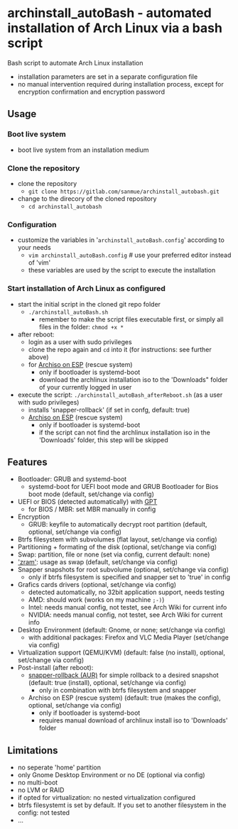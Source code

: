 # archinstall_autoBash - automated installation of Arch Linux via a bash script

Bash script to automate Arch Linux installation

- installation parameters are set in a separate configuration file
- no manual intervention required during installation process, except for encryption confirmation and encryption password

## Usage

### Boot live system

- boot live system from an installation medium

### Clone the repository

- clone the repository
  - `git clone https://gitlab.com/sanmue/archinstall_autobash.git`
- change to the direcory of the cloned repository
  - `cd archinstall_autobash`

### Configuration

- customize the variables in '`archinstall_autoBash.config`' according to your needs
  - `vim archinstall_autoBash.config` # use your preferred editor instead of 'vim'
  - these variables are used by the script to execute the installation

### Start installation of Arch Linux as configured

- start the initial script in the cloned git repo folder
  - `./archinstall_autoBash.sh`
    - remember to make the script files executable first, or simply all files in the folder: `chmod +x *`
- after reboot:
  - login as a user with sudo privileges
  - clone the repo again and `cd` into it (for instructions: see further above)
  - for [Archiso on ESP](https://wiki.archlinux.org/title/Systemd-boot#Archiso_on_ESP) (rescue system)
    - only if bootloader is systemd-boot
    - download the archlinux installation iso to the 'Downloads" folder of your currently logged in user
- execute the script: `./archinstall_autoBash_afterReboot.sh` (as a user with sudo privileges)
  - installs 'snapper-rollback' (if set in confg, default: true)
  - [Archiso on ESP](https://wiki.archlinux.org/title/Systemd-boot#Archiso_on_ESP) (rescue system)
    - only if bootloader is systemd-boot
    - if the script can not find the archlinux installation iso in the 'Downloads' folder, this step will be skipped

## Features

- Bootloader: GRUB and systemd-boot
  - systemd-boot for UEFI boot mode and GRUB Bootloader for Bios boot mode (default, set/change via config)
- UEFI or BIOS (detected automatically) with [GPT](https://wiki.archlinux.org/title/Partitioning#GUID_Partition_Table)
  - for BIOS / MBR: set MBR manually in config
- Encryption
  - GRUB: keyfile to automatically decrypt root partition (default, optional, set/change via config)
- Btrfs filesystem with subvolumes (flat layout, set/change via config)
- Partitioning + formating of the disk (optional, set/change via config)
- Swap: partition, file or none (set via config, current default: none)
- ['zram'](https://wiki.archlinux.org/title/Zram): usage as swap (default, set/change via config)
- Snapper snapshots for root subvolume (optional, set/change via config)
  - only if btrfs filesystem is specified and snapper set to 'true' in config
- Grafics cards drivers (optional, set/change via config)
  - detected automatically, no 32bit application support, needs testing
  - AMD: should work (works on my machine `;-)`)
  - Intel: needs manual config, not testet, see Arch Wiki for current info
  - NVIDIA: needs manual config, not testet, see Arch Wiki for current info
- Desktop Environment (default: Gnome, or none; set/change via config)
  - with additional packages: Firefox and VLC Media Player (set/change via config)
- Virtualization support (QEMU/KVM) (default: false (no install), optional, set/change via config)
- Post-install (after reboot):
  - [snapper-rollback (AUR)](https://aur.archlinux.org/packages/snapper-rollback) for simple rollback to a desired snapshot (default: true (install), optional, set/change via config)
    - only in combination with btrfs filesystem and snapper
  - Archiso on ESP (rescue system) (default: true (makes the config), optional, set/change via config)
    - only if bootloader is systemd-boot
    - requires manual download of archlinux install iso to 'Downloads' folder

## Limitations
- no seperate 'home' partition
- only Gnome Desktop Environment or no DE (optional via config)
- no multi-boot
- no LVM or RAID
- if opted for virtualization: no nested virtualization configured
- btrfs filesystemt is set by default. If you set to another filesystem in the config: not tested
- ...
